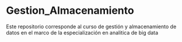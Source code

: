 # Gestion_Almacenamiento
Este repositorio corresponde al curso de gestión y almacenamiento de datos en el marco de la especialización en analitica de big data
